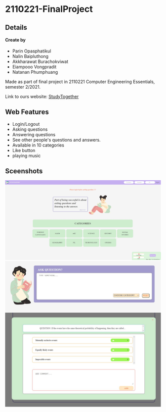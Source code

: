 # 2110221-FinalProject

## Details

#### Create by 
- Parin Opasphatikul 
- Nalin Baipluthong
- Akkharawat Burachokviwat
- Eiampooo Vongpradit
- Natanan Phumphuang

Made as part of final project in 2110221 Computer Engineering Essentials, semester 2/2021.

Link to ours website: [StudyTogether](https://testfirebase-b134a.web.app/)

## Web Features

- Login/Logout
- Asking questions
- Answering questions
- See other people's questions and answers.
- Available in 10 categories
- Like button
- playing music

## Sceenshots

![alt_text](./screenshots/home.jpg)
![alt_text](./screenshots/asking-question.jpg)
![alt_text](./screenshots/popup-answers.jpg)

